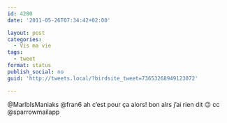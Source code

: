 ```yaml
---
id: 4280
date: '2011-05-26T07:34:42+02:00'

layout: post
categories:
  - Vis ma vie
tags:
  - tweet
format: status
publish_social: no
guid: 'http://tweets.local/?birdsite_tweet=73653268949123072'

---
```


@MarlbIsManiaks @fran6 ah c’est pour ça alors! bon alrs j’ai rien dit 😉 cc @sparrowmailapp